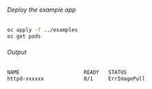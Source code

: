 ###### _Deploy the example app_

```bash
oc apply -f ../examples
oc get pods
```

###### _Output_
```bash
NAME                     READY   STATUS          
httpd-xxxxxx             0/1     ErrImagePull 

```

